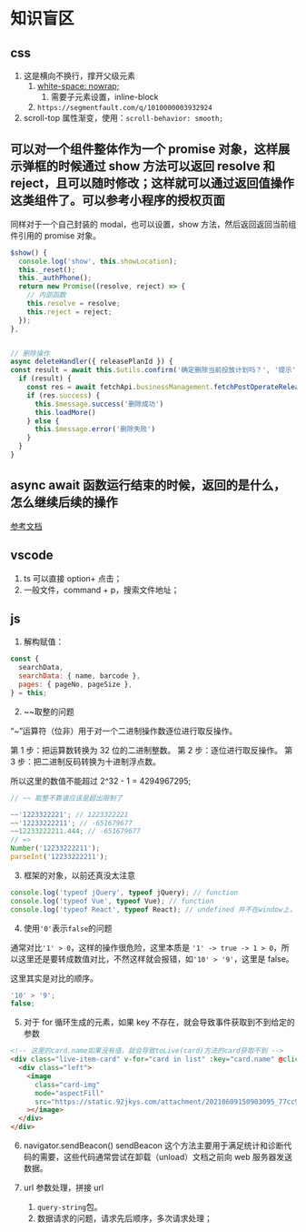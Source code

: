 # 知识盲区

## css

1. 这是横向不换行，撑开父级元素
   1. [white-space: nowrap;](https://developer.mozilla.org/zh-CN/docs/Web/CSS/white-space)
      1. 需要子元素设置，inline-block
   2. `https://segmentfault.com/q/1010000003932924`
2. scroll-top 属性渐变，使用：`scroll-behavior: smooth;`

## 可以对一个组件整体作为一个 promise 对象，这样展示弹框的时候通过 show 方法可以返回 resolve 和 reject，且可以随时修改；这样就可以通过返回值操作这类组件了。可以参考小程序的授权页面

同样对于一个自己封装的 modal，也可以设置，show 方法，然后返回返回当前组件引用的 promise 对象。

```js
$show() {
  console.log('show', this.showLocation);
  this._reset();
  this._authPhone();
  return new Promise((resolve, reject) => {
    // 内部函数
    this.resolve = resolve;
    this.reject = reject;
  });
},
```

```js

// 删除操作
async deleteHandler({ releasePlanId }) {
const result = await this.$utils.confirm('确定删除当前投放计划吗？', '提示')
  if (result) {
    const res = await fetchApi.businessManagement.fetchPostOperateReleaseplanDelete({ releasePlanId })
    if (res.success) {
      this.$message.success('删除成功')
      this.loadMore()
    } else {
      this.$message.error('删除失败')
    }
  }
}
```

## async await 函数运行结束的时候，返回的是什么，怎么继续后续的操作

[参考文档](https://www.cnblogs.com/lpggo/p/8127604.html)

## vscode

1. ts 可以直接 option+ 点击；
2. 一般文件，command + p，搜索文件地址；

## js

1. 解构赋值：

```js
const {
  searchData,
  searchData: { name, barcode },
  pages: { pageNo, pageSize },
} = this;
```

2. ~~取整的问题

“~”运算符（位非）用于对一个二进制操作数逐位进行取反操作。

第 1 步：把运算数转换为 32 位的二进制整数。
第 2 步：逐位进行取反操作。
第 3 步：把二进制反码转换为十进制浮点数。

所以这里的数值不能超过 2^32 - 1 = 4294967295;

```js
// ~~ 取整不靠谱应该是超出限制了

~~'1223322221'; // 1223322221
~~'12233222211'; // -651679677
~~12233222211.444; // -651679677
// =>
Number('12233222211');
parseInt('12233222211');
```

3. 框架的对象，以前还真没太注意

```js
console.log('typeof jQuery', typeof jQuery); // function
console.log('typeof Vue', typeof Vue); // function
console.log('typeof React', typeof React); // undefined 并不在window上，如果能取到，就是一个object
```

4. 使用`'0'`表示`false`的问题

通常对比`'1' > 0`，这样的操作很危险，这里本质是 `'1' -> true -> 1 > 0`，所以这里还是要转成数值对比，不然这样就会报错，如`'10' > '9'`，这里是 false。

这里其实是对比的顺序。

```js
'10' > '9';
false;
```

5. 对于 for 循环生成的元素，如果 key 不存在，就会导致事件获取到不到给定的参数

```html
<!-- 这里的card.name如果没有值，就会导致toLive(card)方法的card获取不到 -->
<div class="live-item-card" v-for="card in list" :key="card.name" @click.stop="toLive(card)">
  <div class="left">
    <image
      class="card-img"
      mode="aspectFill"
      src="https://static.92jkys.com/attachment/20210609150903095_77cc9a27130a4b0889c9bcf077e44b8e.png"
    ></image>
  </div>
</div>
```

6. navigator.sendBeacon() sendBeacon 这个方法主要用于满足统计和诊断代码的需要，这些代码通常尝试在卸载（unload）文档之前向 web 服务器发送数据。

7. url 参数处理，拼接 url
   1. `query-string`包。
   2. 数据请求的问题，请求先后顺序，多次请求处理；
